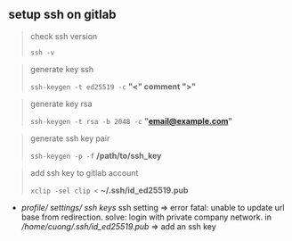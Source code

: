 

## setup ssh on gitlab

> check ssh version
>
> `ssh -v`

> generate key ssh
>
> `ssh-keygen -t ed25519 -c` **"<" comment ">"**

> generate key rsa
>
> `ssh-keygen -t rsa -b 2048 -c` **"email@example.com"**

> generate ssh key pair
>
> `ssh-keygen -p -f` **/path/to/ssh_key**

> add ssh key to gitlab account
>
> `xclip -sel clip <` **~/.ssh/id_ed25519.pub**

- _profile/ settings/ ssh keys_
  ssh setting => error fatal: unable to update url base from redirection.
  solve: login with private company network.
  in _/home/cuong/.ssh/id_ed25519.pub_ => add an ssh key
